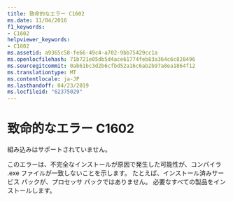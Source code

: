 ```yaml
---
title: 致命的なエラー C1602
ms.date: 11/04/2016
f1_keywords:
- C1602
helpviewer_keywords:
- C1602
ms.assetid: a9365c58-fe66-49c4-a702-9bb75429cc1a
ms.openlocfilehash: 71b721e05db5d4ace61774feb83a364c6c828496
ms.sourcegitcommit: 0ab61bc3d2b6cfbd52a16c6ab2b97a8ea1864f12
ms.translationtype: MT
ms.contentlocale: ja-JP
ms.lasthandoff: 04/23/2019
ms.locfileid: "62375029"
---
```

# <a name="fatal-error-c1602"></a>致命的なエラー C1602

組み込みはサポートされていません。

このエラーは、不完全なインストールが原因で発生した可能性が、コンパイラ .exe ファイルが一致しないことを示します。 たとえば、インストール済みサービス パックが、プロセッサ パックではありません。 必要なすべての製品をインストールします。